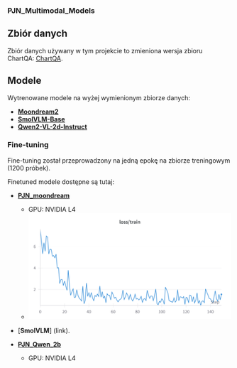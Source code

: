 ### PJN_Multimodal_Models

## Zbiór danych
Zbiór danych używany w tym projekcie to zmieniona wersja zbioru ChartQA: [ChartQA](https://huggingface.co/datasets/HuggingFaceM4/ChartQA).

## Modele
Wytrenowane modele na wyżej wymienionym zbiorze danych:

- [**Moondream2**](https://huggingface.co/vikhyatk/moondream2)
- [**SmolVLM-Base**](https://huggingface.co/HuggingFaceTB/SmolVLM-Base)
- [**Qwen2-VL-2d-Instruct**](https://huggingface.co/Qwen/Qwen2-VL-2B-Instruct)

### Fine-tuning
Fine-tuning został przeprowadzony na jedną epokę na zbiorze treningowym (1200 próbek).

Finetuned modele dostępne są tutaj:

- [**PJN_moondream**](https://huggingface.co/krowiemlekommm/PJN_moondream)
    -  GPU: NVIDIA L4
    -  ![Train Loss](images/moon_dream_2_loss.png "Train Loss")

- [**SmolVLM**] (link).
- [**PJN_Qwen_2b**](https://huggingface.co/krowiemlekommm/PJN_qwen_2b)
    -  GPU: NVIDIA L4

